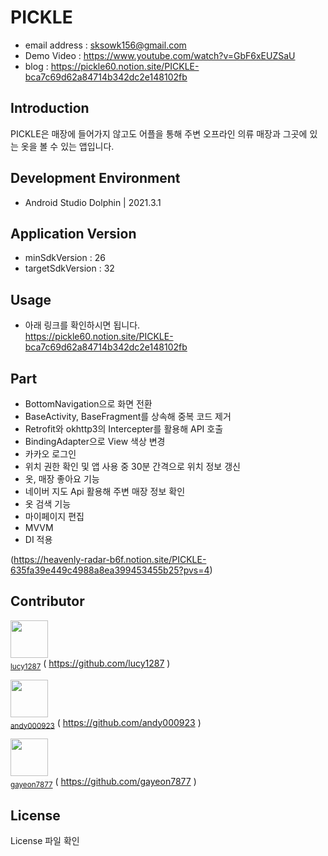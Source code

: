# PICKLE
- email address : sksowk156@gmail.com<br />
- Demo Video : https://www.youtube.com/watch?v=GbF6xEUZSaU<br />
- blog : https://pickle60.notion.site/PICKLE-bca7c69d62a84714b342dc2e148102fb<br />

## Introduction
PICKLE은 매장에 들어가지 않고도 어플을 통해 주변 오프라인 의류 매장과 그곳에 있는 옷을 볼 수 있는 앱입니다.
   
## Development Environment
- Android Studio Dolphin | 2021.3.1

## Application Version
- minSdkVersion : 26
- targetSdkVersion : 32

## Usage
* 아래 링크를 확인하시면 됩니다.<br />
https://pickle60.notion.site/PICKLE-bca7c69d62a84714b342dc2e148102fb<br />

## Part 
- BottomNavigation으로 화면 전환<br />
- BaseActivity, BaseFragment를 상속해 중복 코드 제거<br />
- Retrofit와 okhttp3의 Intercepter를 활용해 API 호출<br />
- BindingAdapter으로 View 색상 변경<br />
- 카카오 로그인<br />
- 위치 권한 확인 및 앱 사용 중 30분 간격으로 위치 정보 갱신<br />
- 옷, 매장 좋아요 기능<br />
- 네이버 지도 Api 활용해 주변 매장 정보 확인<br />
- 옷 검색 기능<br />
- 마이페이지 편집<br />
- MVVM<br />
- DI 적용<br />

(https://heavenly-radar-b6f.notion.site/PICKLE-635fa39e449c4988a8ea399453455b25?pvs=4)

## Contributor
<img src="https://github.com/lucy1287.png" width="60px;"/><br />
<sub><a href="https://github.com/lucy1287">lucy1287</a></sub>
( https://github.com/lucy1287 )<br />

<img src="https://github.com/andy000923.png" width="60px;"/><br />
<sub><a href="https://github.com/andy000923">andy000923</a></sub>
( https://github.com/andy000923 )<br />

<img src="https://github.com/gayeon7877.png" width="60px;"/><br />
<sub><a href="https://github.com/gayeon7877">gayeon7877</a></sub>
( https://github.com/gayeon7877 )<br />

## License
License 파일 확인
